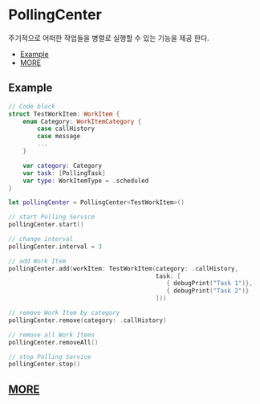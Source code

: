 # PollingCenter

주기적으로 어떠한 작업들을 병렬로 실행할 수 있는 기능을 제공 한다.

- [Example](#example)
- [MORE](#more)

## Example

``` Swift
// Code block
struct TestWorkItem: WorkItem {
    enum Category: WorkItemCategory {
        case callHistory
        case message
        ...
    }

    var category: Category
    var task: [PollingTask]
    var type: WorkItemType = .scheduled
}

let pollingCenter = PollingCenter<TestWorkItem>()

// start Polling Service
pollingCenter.start()

// change interval
pollingCenter.interval = 3

// add Work Item
pollingCenter.add(workItem: TestWorkItem(category: .callHistory,
                                         task: [ 
                                            { debugPrint("Task 1")},
                                            { debugPrint("Task 2")}
                                         ]))

// remove Work Item by category
pollingCenter.remove(category: .callHistory)

// remove all Work Items
pollingCenter.removeAll()

// stop Polling Service
pollingCenter.stop()

```

## [MORE](/Documentation/PollingCenter/Home.md)
